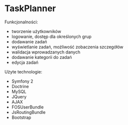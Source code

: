 TaskPlanner
===========

Funkcjonalności:
- tworzenie użytkowników
- logowanie, dostęp dla określonych grup
- dodawanie zadań
- wyświetlanie zadań, możliwość zobaczenia szczegółów
- walidacja wprowadzanych danych
- dodawanie kategorii do zadań
- edycja zadań

 Użyte technologie: <br>
 - Symfony 2
 - Doctrine
 - MySQL
 - JQuery
 - AJAX
 - FOSUserBundle
 - JsRoutingBundle
 - Bootstrap
